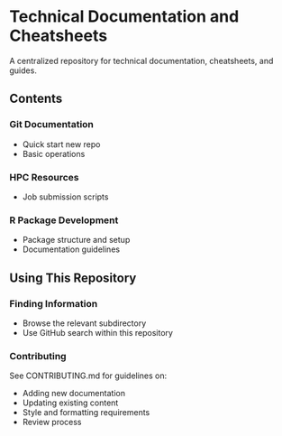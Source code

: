 # Technical Documentation and Cheatsheets

A centralized repository for technical documentation, cheatsheets, and guides.

## Contents

### Git Documentation
- Quick start new repo
- Basic operations

### HPC Resources
- Job submission scripts

### R Package Development
- Package structure and setup
- Documentation guidelines

## Using This Repository

### Finding Information
- Browse the relevant subdirectory
- Use GitHub search within this repository

### Contributing
See CONTRIBUTING.md for guidelines on:
- Adding new documentation
- Updating existing content
- Style and formatting requirements
- Review process

